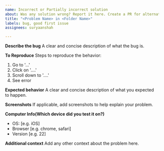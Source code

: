 ```yaml
---
name: Incorrect or Partially incorrect solution
about: Was any solution wrong? Report it here. Create a PR for alternate solutions.
title: "<Problem Name> in <Folder Name>"
labels: bug, good first issue
assignees: suryaanshah

---
```


**Describe the bug**
A clear and concise description of what the bug is.

**To Reproduce**
Steps to reproduce the behavior:
1. Go to '...'
2. Click on '....'
3. Scroll down to '....'
4. See error

**Expected behavior**
A clear and concise description of what you expected to happen.

**Screenshots**
If applicable, add screenshots to help explain your problem.

**Computer Info(Which device did you test it on?)**
 - OS: [e.g. iOS]
 - Browser [e.g. chrome, safari]
 - Version [e.g. 22]

**Additional context**
Add any other context about the problem here.
